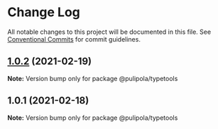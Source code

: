 # Change Log

All notable changes to this project will be documented in this file.
See [Conventional Commits](https://conventionalcommits.org) for commit guidelines.

## [1.0.2](https://github.com/pulipola/pulipola-typetools/compare/@pulipola/typetools@1.0.1...@pulipola/typetools@1.0.2) (2021-02-19)

**Note:** Version bump only for package @pulipola/typetools





## 1.0.1 (2021-02-18)

**Note:** Version bump only for package @pulipola/typetools
